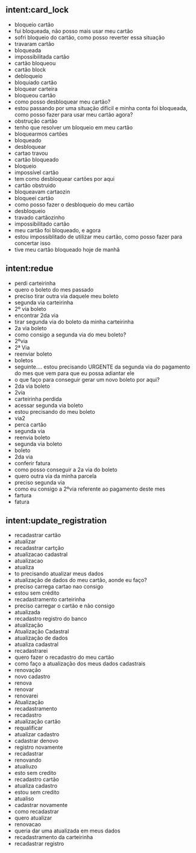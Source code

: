 
## intent:card_lock
- bloqueio cartão
- fui bloqueada, não posso mais usar meu cartão
- sofri bloqueio do cartão, como posso reverter essa situação
- travaram cartão
- bloqueada
- impossibilitada cartão
- cartão bloqueou
- cartão block
- debloqueio
- bloquiado cartão
- bloquear carteira
- bloqueou cartão
- como posso desbloquear meu cartão?
- estou passando por uma situação difícil e minha conta foi bloqueada, como posso fazer para usar meu cartão agora?
- obstrução cartão
- tenho que resolver um bloqueio em meu cartão
- bloquearmos cartões
- bloqueado
- desbloquear
- cartao travou
- cartão bloqueado
- bloqueio
- impossível cartão
- tem como desbloquear cartões por aqui
- cartão obstruido
- bloqueavam cartaozin
- bloqueei cartão
- como posso fazer o desbloqueio do meu cartão
- desbloqueio
- travado cartãozinho
- impossibilitado cartão
- meu cartão foi bloqueado, e agora
- estou impossiblitado de utilizar meu cartão, como posso fazer para concertar isso
- tive meu cartão bloqueado hoje de manhã

## intent:redue
- perdi carteirinha
- quero o boleto do mes passado
- preciso tirar outra via daquele meu boleto
- segunda via carteirinha
- 2º via boleto
- encontrar 2da via
- tirar segunda via do boleto da minha carteirinha
- 2a via boleto
- como consigo a segunda via do meu boleto?
- 2ºvia
- 2ª Via
- reenviar boleto
- boletos
- seguinte.... estou precisando URGENTE da segunda via do pagamento do mes que vem para que eu possa adiantar ele
- o que faço para conseguir gerar um novo boleto por aqui?
- 2da via boleto
- 2via
- carteirinha perdida
- acessar segunda via boleto
- estou precisando do meu boleto
- via2
- perca cartão
- segunda via
- reenvia boleto
- segunda via boleto
- boleto
- 2da via
- conferir fatura
- como posso conseguir a 2a via do boleto
- quero outra via da minha parcela
- preciso segunda via
- como eu consigo a 2ºvia referente ao pagamento deste mes
- fartura
- fatura

## intent:update_registration
- recadastrar cartão
- atualizar
- recadastrar cartção
- atualizacao cadastral
- atualizacao
- atualiza
- to precisando atualizar meus dados
- atualização de dados do meu cartão, aonde eu faço?
- preciso carrega cartao nao consigo
- estou sem crédito
- recadastramento carteirinha
- preciso carregar o cartão e não consigo
- atualizada
- recadastro registro do banco
- atualização
- Atualização Cadastral
- atualização de dados
- atualiza cadastral
- recadastrarei
- quero fazer o recadastro do meu cartão
- como faço a atualização dos meus dados cadastrais
- renovação
- novo cadastro
- renova
- renovar
- renovarei
- Atualização
- recadastramento
- recadastro
- atualização cartão
- requalificar
- atualizar cadastro
- cadastrar denovo
- registro novamente
- recadastrar
- renovando
- atualiuzo
- esto sem credito
- recadastro cartão
- atualiza cadastro
- estou sem credito
- atualiso
- cadastrar novamente
- como recadastrar
- quero atualizar
- renovacao
- queria dar uma atualizada em meus dados
- recadastramento da carteirinha
- recadastrar registro
